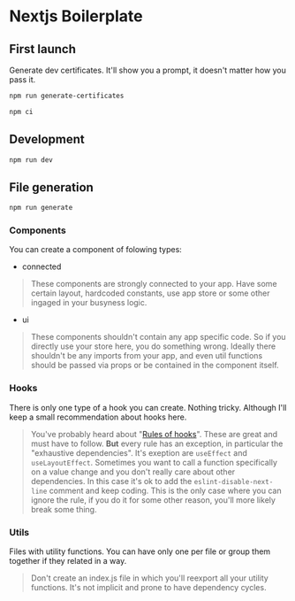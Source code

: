 # Nextjs Boilerplate

## First launch

Generate dev certificates. It'll show you a prompt, it doesn't matter how you pass it.

```bash
npm run generate-certificates
```

```bash
npm ci
```

## Development

```bash
npm run dev
```

## File generation

```bash
npm run generate
```

### Components

You can create a component of folowing types:

- connected

> These components are strongly connected to your app. Have some certain layout, hardcoded constants, use app store or some other ingaged in your busyness logic.

- ui

> These components shouldn't contain any app specific code. So if you directly use your store here, you do something wrong. Ideally there shouldn't be any imports from your app, and even util functions should be passed via props or be contained in the component itself.

### Hooks

There is only one type of a hook you can create. Nothing tricky. Although I'll keep a small recommendation about hooks here.

> You've probably heard about "[Rules of hooks](https://reactjs.org/docs/hooks-rules.html)". These are great and must have to follow. **But** every rule has an exception, in particular the "exhaustive dependencies". It's exeption are `useEffect` and `useLayoutEffect`. Sometimes you want to call a function specifically on a value change and you don't really care about other dependencies. In this case it's ok to add the `eslint-disable-next-line` comment and keep coding. This is the only case where you can ignore the rule, if you do it for some other reason, you'll more likely break some thing.

### Utils

Files with utility functions. You can have only one per file or group them together if they related in a way.

> Don't create an index.js file in which you'll reexport all your utility functions. It's not implicit and prone to have dependency cycles.
